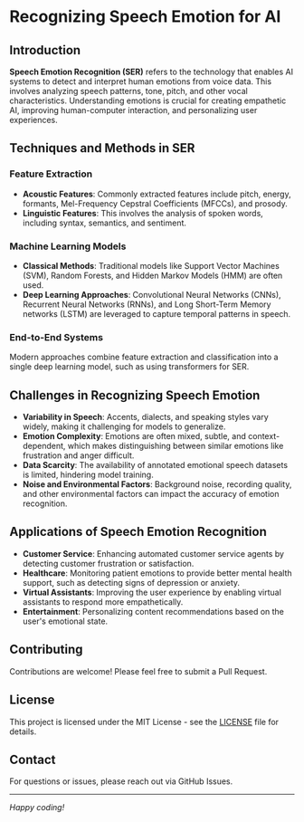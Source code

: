 # Recognizing Speech Emotion for AI

## Introduction
**Speech Emotion Recognition (SER)** refers to the technology that enables AI systems to detect and interpret human emotions from voice data. This involves analyzing speech patterns, tone, pitch, and other vocal characteristics. Understanding emotions is crucial for creating empathetic AI, improving human-computer interaction, and personalizing user experiences.

## Techniques and Methods in SER
### Feature Extraction
- **Acoustic Features**: Commonly extracted features include pitch, energy, formants, Mel-Frequency Cepstral Coefficients (MFCCs), and prosody.
- **Linguistic Features**: This involves the analysis of spoken words, including syntax, semantics, and sentiment.

### Machine Learning Models
- **Classical Methods**: Traditional models like Support Vector Machines (SVM), Random Forests, and Hidden Markov Models (HMM) are often used.
- **Deep Learning Approaches**: Convolutional Neural Networks (CNNs), Recurrent Neural Networks (RNNs), and Long Short-Term Memory networks (LSTM) are leveraged to capture temporal patterns in speech.

### End-to-End Systems
Modern approaches combine feature extraction and classification into a single deep learning model, such as using transformers for SER.

## Challenges in Recognizing Speech Emotion
- **Variability in Speech**: Accents, dialects, and speaking styles vary widely, making it challenging for models to generalize.
- **Emotion Complexity**: Emotions are often mixed, subtle, and context-dependent, which makes distinguishing between similar emotions like frustration and anger difficult.
- **Data Scarcity**: The availability of annotated emotional speech datasets is limited, hindering model training.
- **Noise and Environmental Factors**: Background noise, recording quality, and other environmental factors can impact the accuracy of emotion recognition.

## Applications of Speech Emotion Recognition
- **Customer Service**: Enhancing automated customer service agents by detecting customer frustration or satisfaction.
- **Healthcare**: Monitoring patient emotions to provide better mental health support, such as detecting signs of depression or anxiety.
- **Virtual Assistants**: Improving the user experience by enabling virtual assistants to respond more empathetically.
- **Entertainment**: Personalizing content recommendations based on the user's emotional state.

## Contributing
Contributions are welcome! Please feel free to submit a Pull Request.

## License
This project is licensed under the MIT License - see the [LICENSE](LICENSE) file for details.

## Contact
For questions or issues, please reach out via GitHub Issues.

---

*Happy coding!*
